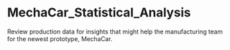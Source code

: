 # MechaCar_Statistical_Analysis
Review production data for insights that might help the manufacturing team for the newest prototype, MechaCar.
